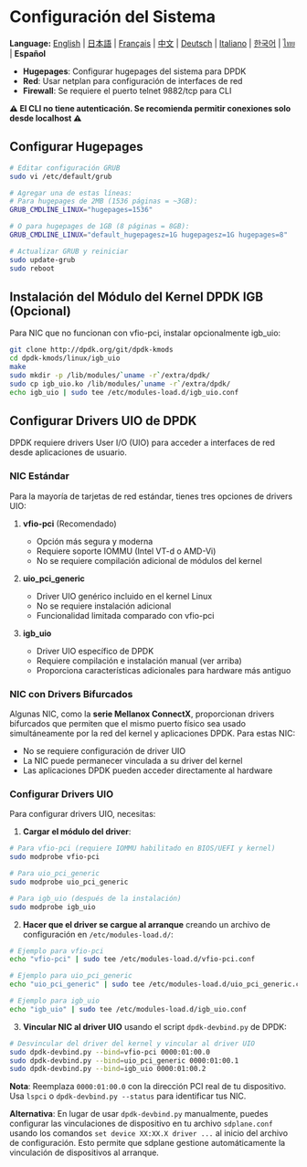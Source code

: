 # Configuración del Sistema

**Language:** [English](../en/system-configuration.md) | [日本語](../ja/system-configuration.md) | [Français](../fr/system-configuration.md) | [中文](../zh/system-configuration.md) | [Deutsch](../de/system-configuration.md) | [Italiano](../it/system-configuration.md) | [한국어](../ko/system-configuration.md) | [ไทย](../th/system-configuration.md) | **Español**

- **Hugepages**: Configurar hugepages del sistema para DPDK
- **Red**: Usar netplan para configuración de interfaces de red
- **Firewall**: Se requiere el puerto telnet 9882/tcp para CLI

**⚠️ El CLI no tiene autenticación. Se recomienda permitir conexiones solo desde localhost ⚠️**

## Configurar Hugepages
```bash
# Editar configuración GRUB
sudo vi /etc/default/grub

# Agregar una de estas líneas:
# Para hugepages de 2MB (1536 páginas = ~3GB):
GRUB_CMDLINE_LINUX="hugepages=1536"

# O para hugepages de 1GB (8 páginas = 8GB):
GRUB_CMDLINE_LINUX="default_hugepagesz=1G hugepagesz=1G hugepages=8"

# Actualizar GRUB y reiniciar
sudo update-grub
sudo reboot
```

## Instalación del Módulo del Kernel DPDK IGB (Opcional)

Para NIC que no funcionan con vfio-pci, instalar opcionalmente igb_uio:

```bash
git clone http://dpdk.org/git/dpdk-kmods
cd dpdk-kmods/linux/igb_uio
make
sudo mkdir -p /lib/modules/`uname -r`/extra/dpdk/
sudo cp igb_uio.ko /lib/modules/`uname -r`/extra/dpdk/
echo igb_uio | sudo tee /etc/modules-load.d/igb_uio.conf
```

## Configurar Drivers UIO de DPDK

DPDK requiere drivers User I/O (UIO) para acceder a interfaces de red desde aplicaciones de usuario.

### NIC Estándar

Para la mayoría de tarjetas de red estándar, tienes tres opciones de drivers UIO:

1. **vfio-pci** (Recomendado)
   - Opción más segura y moderna
   - Requiere soporte IOMMU (Intel VT-d o AMD-Vi)
   - No se requiere compilación adicional de módulos del kernel

2. **uio_pci_generic**
   - Driver UIO genérico incluido en el kernel Linux
   - No se requiere instalación adicional
   - Funcionalidad limitada comparado con vfio-pci

3. **igb_uio**
   - Driver UIO específico de DPDK
   - Requiere compilación e instalación manual (ver arriba)
   - Proporciona características adicionales para hardware más antiguo

### NIC con Drivers Bifurcados

Algunas NIC, como la **serie Mellanox ConnectX**, proporcionan drivers bifurcados que permiten que el mismo puerto físico sea usado simultáneamente por la red del kernel y aplicaciones DPDK. Para estas NIC:

- No se requiere configuración de driver UIO
- La NIC puede permanecer vinculada a su driver del kernel
- Las aplicaciones DPDK pueden acceder directamente al hardware

### Configurar Drivers UIO

Para configurar drivers UIO, necesitas:

1. **Cargar el módulo del driver**:
```bash
# Para vfio-pci (requiere IOMMU habilitado en BIOS/UEFI y kernel)
sudo modprobe vfio-pci

# Para uio_pci_generic
sudo modprobe uio_pci_generic

# Para igb_uio (después de la instalación)
sudo modprobe igb_uio
```

2. **Hacer que el driver se cargue al arranque** creando un archivo de configuración en `/etc/modules-load.d/`:
```bash
# Ejemplo para vfio-pci
echo "vfio-pci" | sudo tee /etc/modules-load.d/vfio-pci.conf

# Ejemplo para uio_pci_generic
echo "uio_pci_generic" | sudo tee /etc/modules-load.d/uio_pci_generic.conf

# Ejemplo para igb_uio
echo "igb_uio" | sudo tee /etc/modules-load.d/igb_uio.conf
```

3. **Vincular NIC al driver UIO** usando el script `dpdk-devbind.py` de DPDK:
```bash
# Desvincular del driver del kernel y vincular al driver UIO
sudo dpdk-devbind.py --bind=vfio-pci 0000:01:00.0
sudo dpdk-devbind.py --bind=uio_pci_generic 0000:01:00.1
sudo dpdk-devbind.py --bind=igb_uio 0000:01:00.2
```

**Nota**: Reemplaza `0000:01:00.0` con la dirección PCI real de tu dispositivo. Usa `lspci` o `dpdk-devbind.py --status` para identificar tus NIC.

**Alternativa**: En lugar de usar `dpdk-devbind.py` manualmente, puedes configurar las vinculaciones de dispositivo en tu archivo `sdplane.conf` usando los comandos `set device XX:XX.X driver ...` al inicio del archivo de configuración. Esto permite que sdplane gestione automáticamente la vinculación de dispositivos al arranque.